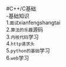 #C++/C基础  
-基础知识  
1.`面试`xianfengshangtai  
2.`算法的乐趣`源码  
3.`内核代码`学习  
4.`http请求头`  
5.`python的基础`学习  
6.`web`学习  

    